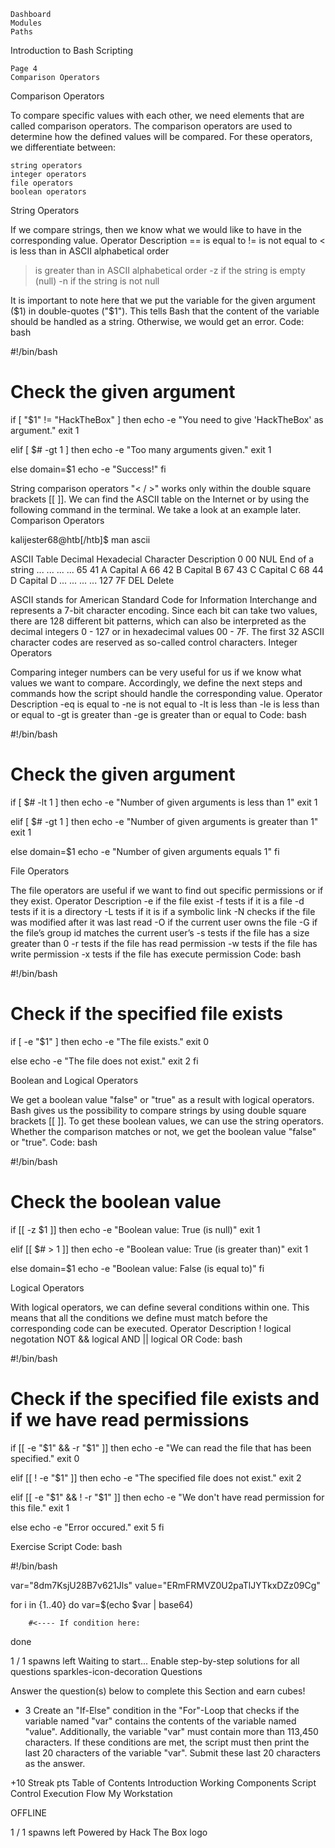 

    Dashboard
    Modules
    Paths

Introduction to Bash Scripting  

    Page 4
    Comparison Operators

Comparison Operators

To compare specific values with each other, we need elements that are called comparison operators. The comparison operators are used to determine how the defined values will be compared. For these operators, we differentiate between:

    string operators
    integer operators
    file operators
    boolean operators

String Operators

If we compare strings, then we know what we would like to have in the corresponding value.
Operator 	Description
== 	is equal to
!= 	is not equal to
< 	is less than in ASCII alphabetical order
> 	is greater than in ASCII alphabetical order
-z 	if the string is empty (null)
-n 	if the string is not null

It is important to note here that we put the variable for the given argument ($1) in double-quotes ("$1"). This tells Bash that the content of the variable should be handled as a string. Otherwise, we would get an error.
Code: bash

#!/bin/bash

# Check the given argument
if [ "$1" != "HackTheBox" ]
then
	echo -e "You need to give 'HackTheBox' as argument."
	exit 1

elif [ $# -gt 1 ]
then
	echo -e "Too many arguments given."
	exit 1

else
	domain=$1
	echo -e "Success!"
fi

String comparison operators "< / >" works only within the double square brackets [[ <condition> ]]. We can find the ASCII table on the Internet or by using the following command in the terminal. We take a look at an example later.
Comparison Operators

kalijester68@htb[/htb]$ man ascii

ASCII Table
Decimal 	Hexadecial 	Character 	Description
0 	00 	NUL 	End of a string
... 	... 	... 	...
65 	41 	A 	Capital A
66 	42 	B 	Capital B
67 	43 	C 	Capital C
68 	44 	D 	Capital D
... 	... 	... 	...
127 	7F 	DEL 	Delete

ASCII stands for American Standard Code for Information Interchange and represents a 7-bit character encoding. Since each bit can take two values, there are 128 different bit patterns, which can also be interpreted as the decimal integers 0 - 127 or in hexadecimal values 00 - 7F. The first 32 ASCII character codes are reserved as so-called control characters.
Integer Operators

Comparing integer numbers can be very useful for us if we know what values we want to compare. Accordingly, we define the next steps and commands how the script should handle the corresponding value.
Operator 	Description
-eq 	is equal to
-ne 	is not equal to
-lt 	is less than
-le 	is less than or equal to
-gt 	is greater than
-ge 	is greater than or equal to
Code: bash

#!/bin/bash

# Check the given argument
if [ $# -lt 1 ]
then
	echo -e "Number of given arguments is less than 1"
	exit 1

elif [ $# -gt 1 ]
then
	echo -e "Number of given arguments is greater than 1"
	exit 1

else
	domain=$1
	echo -e "Number of given arguments equals 1"
fi

File Operators

The file operators are useful if we want to find out specific permissions or if they exist.
Operator 	Description
-e 	if the file exist
-f 	tests if it is a file
-d 	tests if it is a directory
-L 	tests if it is if a symbolic link
-N 	checks if the file was modified after it was last read
-O 	if the current user owns the file
-G 	if the file’s group id matches the current user’s
-s 	tests if the file has a size greater than 0
-r 	tests if the file has read permission
-w 	tests if the file has write permission
-x 	tests if the file has execute permission
Code: bash

#!/bin/bash

# Check if the specified file exists
if [ -e "$1" ]
then
	echo -e "The file exists."
	exit 0

else
	echo -e "The file does not exist."
	exit 2
fi

Boolean and Logical Operators

We get a boolean value "false" or "true" as a result with logical operators. Bash gives us the possibility to compare strings by using double square brackets [[ <condition> ]]. To get these boolean values, we can use the string operators. Whether the comparison matches or not, we get the boolean value "false" or "true".
Code: bash

#!/bin/bash

# Check the boolean value
if [[ -z $1 ]]
then
	echo -e "Boolean value: True (is null)"
	exit 1

elif [[ $# > 1 ]]
then
	echo -e "Boolean value: True (is greater than)"
	exit 1

else
	domain=$1
	echo -e "Boolean value: False (is equal to)"
fi

Logical Operators

With logical operators, we can define several conditions within one. This means that all the conditions we define must match before the corresponding code can be executed.
Operator 	Description
! 	logical negotation NOT
&& 	logical AND
|| 	logical OR
Code: bash

#!/bin/bash

# Check if the specified file exists and if we have read permissions
if [[ -e "$1" && -r "$1" ]]
then
	echo -e "We can read the file that has been specified."
	exit 0

elif [[ ! -e "$1" ]]
then
	echo -e "The specified file does not exist."
	exit 2

elif [[ -e "$1" && ! -r "$1" ]]
then
	echo -e "We don't have read permission for this file."
	exit 1

else
	echo -e "Error occured."
	exit 5
fi

Exercise Script
Code: bash

#!/bin/bash

var="8dm7KsjU28B7v621Jls"
value="ERmFRMVZ0U2paTlJYTkxDZz09Cg"

for i in {1..40}
do
        var=$(echo $var | base64)
		
		#<---- If condition here:
done

1 / 1 spawns left
Waiting to start...
Enable step-by-step solutions for all questions
sparkles-icon-decoration
Questions

Answer the question(s) below to complete this Section and earn cubes!
+ 3 Create an "If-Else" condition in the "For"-Loop that checks if the variable named "var" contains the contents of the variable named "value". Additionally, the variable "var" must contain more than 113,450 characters. If these conditions are met, the script must then print the last 20 characters of the variable "var". Submit these last 20 characters as the answer.

+10 Streak pts
Table of Contents
Introduction
Working Components
Script Control
Execution Flow
My Workstation

OFFLINE

1 / 1 spawns left
Powered by   Hack The Box logo


